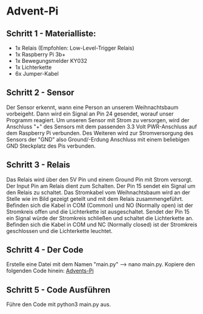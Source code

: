 # Advent-Pi

## Schritt 1 -  Materialliste:
- 1x Relais (Empfohlen: Low-Level-Trigger Relais)
- 1x Raspberry Pi 3b+
- 1x Bewegungsmelder KY032
- 1x Lichterkette
- 6x Jumper-Kabel

## Schritt 2 - Sensor
Der Sensor erkennt, wann eine Person an unserem Weihnachtsbaum vorbeigeht. Dann wird ein Signal an Pin 24 gesendet, worauf unser Programm reagiert. Um unseren Sensor mit Strom zu versorgen, wird der Anschluss "+" des Sensors mit dem passenden 3.3 Volt PWR-Anschluss auf dem Raspberry Pi verbunden. Des Weiteren wird zur Stromversorgung des Sensors der "GND" also Ground/-Erdung Anschluss mit einem beliebigen GND Steckplatz des Pis verbunden.

## Schritt 3 - Relais
Das Relais wird über den 5V Pin und einem Ground Pin mit Strom versorgt. Der Input Pin am Relais dient zum Schalten.
Der Pin 15 sendet ein Signal um den Relais zu schaltet.
Das Stromkabel vom Weihnachtsbaum wird an der Stelle wie im Bild gezeigt geteilt und mit dem Relais zusammengeführt.
Befinden sich die Kabel in COM (Common) und NO (Normally open) ist der Stromkreis offen und die Lichterkette ist ausgeschaltet. Sendet der Pin 15 ein Signal würde der Stromkreis schließen und schaltet die Lichterkette an.
Befinden sich die Kabel in COM und NC (Normally closed) ist der Stromkreis geschlossen und die Lichterkette leuchtet.

## Schritt 4 - Der Code
Erstelle eine Datei mit dem Namen "main.py" --> nano main.py.
Kopiere den folgenden Code hinein: [Advents-Pi](https://github.com/talentpierre/adventspi/blob/main/main.py)

## Schritt 5 - Code Ausführen
Führe den Code mit python3 main.py aus.
